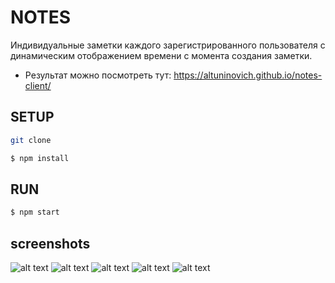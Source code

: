 # NOTES
Индивидуальные заметки каждого зарегистрированного пользователя с динамическим отображением времени с момента создания заметки. 

* Pезультат можно посмотреть тут: https://altuninovich.github.io/notes-client/


## SETUP
```sh
git clone
```
```sh
$ npm install
```
## RUN

```sh
$ npm start
```

## screenshots
![alt text](screenshots/n-auth.png "Вход")
![alt text](screenshots/n-add.png "Создание")
![alt text](screenshots/n-create.png "Добавление")
![alt text](screenshots/notes.png "Заметки")
![alt text](screenshots/delete.png "Удаление")